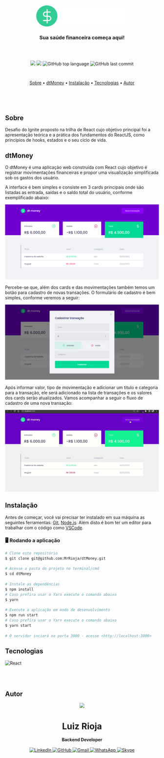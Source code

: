<p align="center">
  <img src="./src/assets/logo.svg" alt="Logo" width="300"/>
  <br>
</p>
<h3 align="center">
  Sua saúde financeira começa aqui!
</h3>

<br><br>

<p align="center">
  <img src="https://img.shields.io/static/v1?label=DT&message=MONEY&color=blueviolet&style=for-the-badge"/>
  <img src="https://img.shields.io/github/license/MrRioja/dtMoney?color=blueviolet&logo=License&style=for-the-badge"/>
  <img alt="GitHub top language" src="https://img.shields.io/github/languages/top/MrRioja/dtMoney?color=blueviolet&logo=TypeScript&logoColor=white&style=for-the-badge">
  <img alt="GitHub last commit" src="https://img.shields.io/github/last-commit/MrRioja/dtMoney?color=blueviolet&style=for-the-badge">
</p>
<br>

<p align="center">
  <a href="#sobre">Sobre</a> •
  <a href="#dtMoney">dtMoney</a> •
  <a href="#instalação">Instalação</a> •
  <a href="#tecnologias">Tecnologias</a> •
  <a href="#autor">Autor</a>  
</p>

<br><br><br>

## Sobre

Desafio do Ignite proposto na trilha de React cujo objetivo principal foi a apresentação teórica e a prática dos fundamentos do ReactJS, como princípios de hooks, estados e o seu ciclo de vida.

## dtMoney

O dtMoney é uma aplicação web construída com React cujo objetivo é registrar movimentações financeiras e propor uma visualização simplificada sob os gastos dos usuário.

A interface é bem simples e consiste em 3 cards principais onde são listadas as entrada, saídas e o saldo total do usuário, conforme exemplificado abaixo:

![Home da aplicação](./readme/home.png)

Percebe-se que, além dos cards e das movimentações também temos um botão para cadastro de novas transações. O formulário de cadastro é bem simples, conforme veremos a seguir:

![Modal para cadastro de transação](./readme/transaction-form.png)

Após informar valor, tipo de movimentação e adicionar um titulo e categoria para a transação, ele será adicionado na lista de transações e os valores dos cards serão atualizados. Vamos acompanhar a seguir o fluxo de cadastro de uma nova transação:

![Demonstração da aplicação](./readme/dtMoney-demo.gif)

## Instalação

Antes de começar, você vai precisar ter instalado em sua máquina as seguintes ferramentas:
[Git](https://git-scm.com), [Node.js](https://nodejs.org/en/).
Além disto é bom ter um editor para trabalhar com o código como [VSCode](https://code.visualstudio.com/).

### 🖥️ Rodando a aplicação

```bash
# Clone este repositório
$ git clone git@github.com:MrRioja/dtMoney.git

# Acesse a pasta do projeto no terminal/cmd
$ cd dtMoney

# Instale as dependências
$ npm install
# Caso prefira usar o Yarn execute o comando abaixo
$ yarn

# Execute a aplicação em modo de desenvolvimento
$ npm run start
# Caso prefira usar o Yarn execute o comando abaixo
$ yarn start

# O servidor inciará na porta 3000 - acesse <http://localhost:3000>
```

## Tecnologias

<img align="left" src="https://profilinator.rishav.dev/skills-assets/react-original-wordmark.svg" alt="React" height="75" />

<br><br><br><br>

## Autor

<div align="center">
<img src="https://images.weserv.nl/?url=avatars.githubusercontent.com/u/55336456?v=4&h=100&w=100&fit=cover&mask=circle&maxage=7d" />
<h1>Luiz Rioja</h1>
<strong>Backend Developer</strong>
<br/>
<br/>

<a href="https://linkedin.com/in/luizrioja" target="_blank">
<img alt="LinkedIn" src="https://img.shields.io/badge/linkedin-%230077B5.svg?style=for-the-badge&logo=linkedin&logoColor=white"/>
</a>

<a href="https://github.com/mrrioja" target="_blank">
<img alt="GitHub" src="https://img.shields.io/badge/github-%23121011.svg?style=for-the-badge&logo=github&logoColor=white"/>
</a>

<a href="mailto:lulyrioja@gmail.com?subject=Fala%20Dev" target="_blank">
<img alt="Gmail" src="https://img.shields.io/badge/Gmail-D14836?style=for-the-badge&logo=gmail&logoColor=white" />
</a>

<a href="https://api.whatsapp.com/send?phone=5511933572652" target="_blank">
<img alt="WhatsApp" src="https://img.shields.io/badge/WhatsApp-25D366?style=for-the-badge&logo=whatsapp&logoColor=white"/>
</a>

<a href="https://join.skype.com/invite/tvBbOq03j5Uu" target="_blank">
<img alt="Skype" src="https://img.shields.io/badge/SKYPE-%2300AFF0.svg?style=for-the-badge&logo=Skype&logoColor=white"/>
</a>

<br/>
<br/>
</div>
